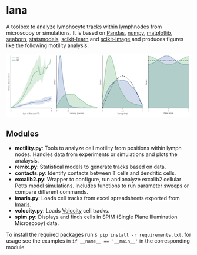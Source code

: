 lana
====

A toolbox to analyze lymphocyte tracks within lymphnodes from microscopy or simulations. It is based on [Pandas](http://pandas.pydata.org/), [numpy](http://www.numpy.org/), [matplotlib](http://matplotlib.org/), [seaborn](http://web.stanford.edu/~mwaskom/software/seaborn/), [statsmodels](http://statsmodels.sourceforge.net/), [scikit-learn](http://scikit-learn.org/) and [scikit-image](http://scikit-image.org/) and produces figures like the following motility analysis:

![alt text](motility.png "Motility plot")


Modules
-------
  * **motility.py**: Tools to analyze cell motility from positions within lymph nodes. Handles data from experiments or simulations and plots the analaysis.
  * **remix.py**: Statistical models to generate tracks based on data.
  * **contacts.py**: Identify contacts between T cells and dendritic cells.
  * **excalib2.py**: Wrapper to configure, run and analyze excalib2 cellular Potts model simulations. Includes functions to run parameter sweeps or compare different commands.
  * **imaris.py**: Loads cell tracks from excel spreadsheets exported from [Imaris](http://www.bitplane.com/imaris/imaris).
  * **volocity.py**: Loads [Volocity](http://www.perkinelmer.co.uk/volocity) cell tracks.
  * **spim.py**: Displays and finds cells in SPIM (Single Plane Illumination Microscopy) data.

To install the required packages run `$ pip install -r requirements.txt`, for usage see the examples in `if __name__ == '__main__'` in the corresponding module.
